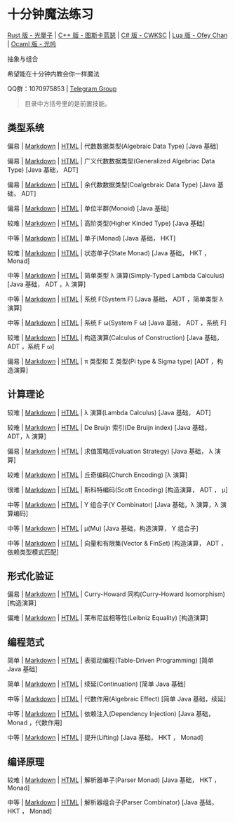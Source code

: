 # 十分钟魔法练习

[Rust 版 - 光量子](https://github.com/PhotonQuantum/magic-in-ten-mins-rs) |
[C++ 版 - 图斯卡蓝瑟](https://github.com/tusikalanse/magic-in-ten-mins-cpp) |
[C# 版 - CWKSC](https://github.com/CWKSC/magic-in-ten-mins-csharp) |
[Lua 版 - Ofey Chan](https://github.com/ofey404/magic-in-ten-mins-lua) |
[Ocaml 版 - 光吟](https://github.com/LighghtEeloo/magic-in-ten-mins-ml)

抽象与组合

希望能在十分钟内教会你一样魔法

QQ群：1070975853 | 
[Telegram Group](https://t.me/joinchat/HZm-VAAFTrIxoxQQ)

> 目录中方括号里的是前置技能。

## 类型系统

偏易 |
[Markdown](doc/ADT.md) |
[HTML](https://magic.huohuo.moe/html/ADT.html) | 
代数数据类型(Algebraic Data Type) 
[Java 基础]

偏易 |
[Markdown](doc/GADT.md) |
[HTML](https://magic.huohuo.moe/html/GADT.html) | 
广义代数数据类型(Generalized Algebriac Data Type) 
[Java 基础， ADT] 

偏易 |
[Markdown](doc/CoData.md) |
[HTML](https://magic.huohuo.moe/html/CoData.html) | 
余代数数据类型(Coalgebraic Data Type)
[Java 基础， ADT]

偏易 |
[Markdown](doc/Monoid.md) |
[HTML](https://magic.huohuo.moe/html/Monoid.html) | 
单位半群(Monoid)
[Java 基础]

较难 |
[Markdown](doc/HKT.md) |
[HTML](https://magic.huohuo.moe/html/HKT.html) | 
高阶类型(Higher Kinded Type)
[Java 基础]

中等 |
[Markdown](doc/Monad.md) |
[HTML](https://magic.huohuo.moe/html/Monad.html) | 
单子(Monad)
[Java 基础， HKT]

较难 |
[Markdown](doc/StateMonad.md) |
[HTML](https://magic.huohuo.moe/html/StateMonad.html) | 
状态单子(State Monad)
[Java 基础， HKT ， Monad]

中等 |
[Markdown](doc/STLC.md) |
[HTML](https://magic.huohuo.moe/html/STLC.html) | 
简单类型 λ 演算(Simply-Typed Lambda Calculus)
[Java 基础， ADT ，λ 演算]

中等 |
[Markdown](doc/SystemF.md) |
[HTML](https://magic.huohuo.moe/html/SystemF.html) | 
系统 F(System F)
[Java 基础， ADT ，简单类型 λ 演算]

中等 |
[Markdown](doc/SysFO.md) | 
[HTML](https://magic.huohuo.moe/html/SysFO.html) | 
系统 F ω(System F ω)
[Java 基础， ADT ，系统 F]

较难 |
[Markdown](doc/CoC.md) |
[HTML](https://magic.huohuo.moe/html/CoC.html) | 
构造演算(Calculus of Construction)
[Java 基础， ADT ，系统 F ω]

偏易 |
[Markdown](doc/PiSigma.md) |
[HTML](https://magic.huohuo.moe/html/PiSigma.html) | 
π 类型和 Σ 类型(Pi type & Sigma type)
[ADT ，构造演算]

## 计算理论

较难 |
[Markdown](doc/Lambda.md) |
[HTML](https://magic.huohuo.moe/html/Lambda.html) | 
λ 演算(Lambda Calculus)
[Java 基础， ADT]

较难 |
[Markdown](doc/DBI.md) |
[HTML](https://magic.huohuo.moe/html/DBI.html) | 
De Bruijn 索引(De Bruijn index)
[Java 基础，ADT，λ 演算]

偏易 |
[Markdown](doc/EvalStrategy.md) |
[HTML](https://magic.huohuo.moe/html/EvalStrategy.html) | 
求值策略(Evaluation Strategy)
[Java 基础， λ 演算]

较难 |
[Markdown](doc/ChurchE.md) |
[HTML](https://magic.huohuo.moe/html/ChurchE.html) | 
丘奇编码(Church Encoding)
[λ 演算]

很难 |
[Markdown](doc/ScottE.md) |
[HTML](https://magic.huohuo.moe/html/ScottE.html) | 
斯科特编码(Scott Encoding)
[构造演算， ADT ， μ]

中等 |
[Markdown](doc/YCombinator.md) |
[HTML](https://magic.huohuo.moe/html/YCombinator.html) | 
Y 组合子(Y Combinator)
[Java 基础，λ 演算，λ 演算编码]

中等 |
[Markdown](doc/Mu.md) |
[HTML](https://magic.huohuo.moe/html/Mu.html) | 
μ(Mu)
[Java 基础，构造演算， Y 组合子]

中等 |
[Markdown](doc/VecFin.md) |
[HTML](https://magic.huohuo.moe/html/VecFin.html) | 
向量和有限集(Vector & FinSet)
[构造演算， ADT ，依赖类型模式匹配]

## 形式化验证

偏易 |
[Markdown](doc/CHIso.md) |
[HTML](https://magic.huohuo.moe/html/CHIso.html) | 
Curry-Howard 同构(Curry-Howard Isomorphism)
[构造演算]

偏难 |
[Markdown](doc/LeiEq.md) |
[HTML](https://magic.huohuo.moe/html/LeiEq.html) |
莱布尼兹相等性(Leibniz Equality)
[构造演算]

## 编程范式

简单 |
[Markdown](doc/TableDriven.md) |
[HTML](https://magic.huohuo.moe/html/TableDriven.html) | 
表驱动编程(Table-Driven Programming)
[简单 Java 基础]

简单 |
[Markdown](doc/Continuation.md) |
[HTML](https://magic.huohuo.moe/html/Continuation.html) | 
续延(Continuation)
[简单 Java 基础]

中等 |
[Markdown](doc/Algeff.md) |
[HTML](https://magic.huohuo.moe/html/Algeff.html) | 
代数作用(Algebraic Effect)
[简单 Java 基础，续延]

中等 |
[Markdown](doc/DepsInj.md) |
[HTML](https://magic.huohuo.moe/html/DepsInj.html) | 
依赖注入(Dependency Injection)
[Java 基础， Monad ，代数作用]

中等 |
[Markdown](doc/Lifting.md) |
[HTML](https://magic.huohuo.moe/html/Lifting.html) | 
提升(Lifting)
[Java 基础， HKT ， Monad]

## 编译原理

较难 |
[Markdown](doc/ParserM.md) |
[HTML](https://magic.huohuo.moe/html/ParserM.html) | 
解析器单子(Parser Monad)
[Java 基础， HKT ， Monad]

中等 |
[Markdown](doc/Parsec.md) |
[HTML](https://magic.huohuo.moe/html/Parsec.html) | 
解析器组合子(Parser Combinator)
[Java 基础， HKT ， Monad]
